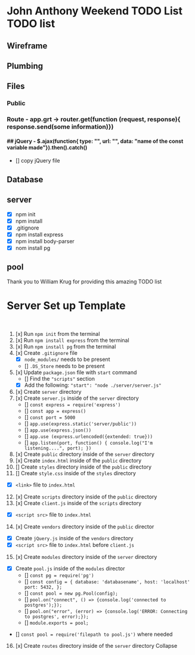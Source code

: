 # John Anthony Weekend TODO List TODO list

## Wireframe

## Plumbing

## Files

### Public

### Route - app.grt -> router.get(function (request, response){ response.send(some information)})

#### ## jQuery - $.ajax(function{ type: "", url: "", data: "name of the const variable made"}).then().catch()

- [] copy jQuery file

## Database

## server

- [x] npm init
- [x] npm install
- [x] .gitignore
- [x] npm install express
- [x] npm install body-parser
- [x] nom install pg

## pool

Thank you to William Krug for providing this amazing TODO list

# Server Set up Template

​

1. [x] Run `npm init` from the terminal
2. [x] Run `npm install express` from the terminal
3. [x] Run `npm install pg` from the terminal
4. [x] Create `.gitignore` file
   - [x] `node_modules/` needs to be present
   - [] `.DS_Store` needs to be present
5. [x] Update `package.json` file with `start` command
   - [] Find the `"scripts"` section
   - [x] Add the following: `"start": "node ./server/server.js"`
6. [x] Create `server` directory
7. [x] Create `server.js` inside of the `server` directory
   - [] `const express = require('express')`
   - [] `const app = express()`
   - [] `const port = 5000`
   - [] `app.use(express.static('server/public'))`
   - [] `app.use(express.json())`
   - [] `app.use (express.urlencoded({extended: true}))`
   - [] `app.listen(port, function() { console.log("I'm listening....", port); })`
8. [x] Create `public` directory inside of the `server` directory
9. [x] Create `index.html` inside of the `public` directory
10. [] Create `styles` directory inside of the `public` directory
11. [] Create `style.css` inside of the `styles` directory
    ​

- [x] `<link>` file to `index.html`
      ​

12. [x] Create `scripts` directory inside of the `public` directory
13. [x] Create `client.js` inside of the `scripts` directory
        ​

- [x] `<script src>` file to `index.html`
      ​

14. [x] Create `vendors` directory inside of the `public` director
        ​

- [x] Create `jQuery.js` inside of the `vendors` directory
      ​
- [x] `<script src>` file to `index.html` before `client.js`
      ​

15. [x] Create `modules` directory inside of the `server` directory
        ​

- [x] Create `pool.js` inside of the `modules` director
  - [] `const pg = require('pg')`
  - [] `const config = { database: 'databasename', host: 'localhost' port: 5432, };`
  - [] `const pool = new pg.Pool(config);`
  - [] `pool.on("connect", () => {console.log('connected to postgres');});`
  - [] `pool.on("error", (error) => {console.log('ERROR: Connecting to postgres', error);});`
  - [] `module.exports = pool;`
- [] `const pool = require('filepath to pool.js')` where needed
  ​

16. [x] Create `routes` directory inside of the `server` directory
        Collapse
